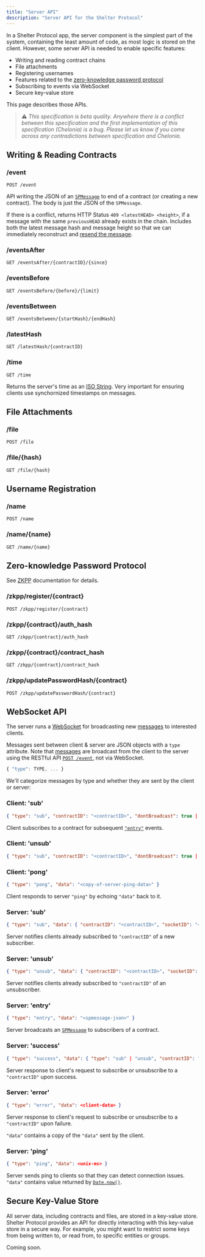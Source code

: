 ```yaml
---
title: "Server API"
description: "Server API for the Shelter Protocol"
---
```


In a Shelter Protocol app, the server component is the simplest part of the system, containing the least amount of code, as most logic is stored on the client. However, some server API is needed to enable specific features:

- Writing and reading contract chains
- File attachments
- Registering usernames
- Features related to the [zero-knowledge password protocol](zkpp)
- Subscribing to events via WebSocket
- Secure key-value store

This page describes those APIs.

> ⚠︎ *This specification is beta quality. Anywhere there is a conflict between this specification and the first implementation of this specification (Chelonia) is a bug. Please let us know if you come across any contradictions between specification and Chelonia.*

## Writing & Reading Contracts

### /event

`POST /event`

API writing the JSON of an [`SPMessage`](spmessage) to end of a contract (or creating a new contract). The body is just the JSON of the `SPMessage`.

If there is a conflict, returns HTTP Status `409 <latestHEAD> <height>`, if a message with the same `previousHEAD` already exists in the chain. Includes both the latest message hash and message height so that we can immediately reconstruct and [resend the message](spmessage#resending-messages).

### /eventsAfter

`GET /eventsAfter/{contractID}/{since}`

### /eventsBefore

`GET /eventsBefore/{before}/{limit}`

### /eventsBetween

`GET /eventsBetween/{startHash}/{endHash}`

### /latestHash

`GET /latestHash/{contractID}`

### /time

`GET /time`

Returns the server's time as an [ISO String](https://developer.mozilla.org/en-US/docs/Web/JavaScript/Reference/Global_Objects/Date/toISOString). Very important for ensuring clients use synchornized timestamps on messages.

## File Attachments

### /file

`POST /file`

### /file/{hash}

`GET /file/{hash}`

## Username Registration

### /name

`POST /name`

### /name/{name}

`GET /name/{name}`

## Zero-knowledge Password Protocol

See [ZKPP](zkpp) documentation for details.

### /zkpp/register/{contract}

`POST /zkpp/register/{contract}`

### /zkpp/{contract}/auth_hash

`GET /zkpp/{contract}/auth_hash`

### /zkpp/{contract}/contract_hash

`GET /zkpp/{contract}/contract_hash`

### /zkpp/updatePasswordHash/{contract}

`POST /zkpp/updatePasswordHash/{contract}`

## WebSocket API

The server runs a [WebSocket](https://developer.mozilla.org/en-US/docs/Web/API/WebSockets_API) for broadcasting new [messages](spmessage) to interested clients.

Messages sent between client & server are JSON objects with a `type` attribute. Note that [messages](spmessage) are broadcast from the client to the server using the RESTful API [`POST /event`](#event), not via WebSocket.

```js
{ "type": TYPE, ... }
```

We'll categorize messages by type and whether they are sent by the client or server:

### Client: 'sub'

```json
{ "type": "sub", "contractID": "<contractID>", "dontBroadcast": true | false }
```

Client subscribes to a contract for subsequent [`"entry"`](#server-entry) events.

### Client: 'unsub'

```json
{ "type": "sub", "contractID": "<contractID>", "dontBroadcast": true | false }
```

### Client: 'pong'

```json
{ "type": "pong", "data": "<copy-of-server-ping-data>" }
```

Client responds to server `"ping"` by echoing `"data"` back to it.

### Server: 'sub'

```json
{ "type": "sub", "data": { "contractID": "<contractID>", "socketID": "<socketID>" } }
```

Server notifies clients already subscribed to `"contractID"` of a new subscriber.

### Server: 'unsub'

```json
{ "type": "unsub", "data": { "contractID": "<contractID>", "socketID": "<socketID>" } }
```

Server notifies clients already subscribed to `"contractID"` of an unsubscriber.

### Server: 'entry'

```json
{ "type": "entry", "data": "<spmessage-json>" }
```

Server broadcasts an [`SPMessage`](spmessage) to subscribers of a contract.

### Server: 'success'

```json
{ "type": "success", "data": { "type": "sub" | "unsub", "contractID": "<contractID>" } }
```

Server response to client's request to subscribe or unsubscribe to a `"contractID"` upon success.

### Server: 'error'

```json
{ "type": "error", "data": <client-data> }
```

Server response to client's request to subscribe or unsubscribe to a `"contractID"` upon failure.

`"data"` contains a copy of the `"data"` sent by the client.

### Server: 'ping'

```json
{ "type": "ping", "data": <unix-ms> }
```

Server sends ping to clients so that they can detect connection issues. `"data"` contains value returned by [`Date.now()`](https://developer.mozilla.org/en-US/docs/Web/JavaScript/Reference/Global_Objects/Date/now).

## Secure Key-Value Store

All server data, including contracts and files, are stored in a key-value store. Shelter Protocol provides an API for directly interacting with this key-value store in a secure way. For example, you might want to restrict some keys from being written to, or read from, to specific entities or groups.

Coming soon.
